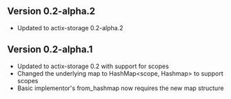 ## Version 0.2-alpha.2
- Updated to actix-storage 0.2-alpha.2

## Version 0.2-alpha.1
- Updated to actix-storage 0.2 with support for scopes
- Changed the underlying map to HashMap<scope, Hashmap> to support scopes
- Basic implementor's from_hashmap now requires the new map structure
